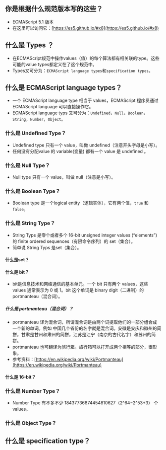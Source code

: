 ## 你是根据什么规范版本写的这些？
* ECMAScript 5.1 版本
* 在这里可以访问它：[https://es5.github.io/#x8](https://es5.github.io/#x8)

## 什么是 Types ？
* 在ECMAScript规范中操作values（值）的每个算法都有相关联的type。这些可能的value types都定义在了这个规范中。
* Types又可分为：`ECMAScript language types`和`specification types`。

## 什么是 ECMAScript language types？
* 一个 ECMAScript language type 相当于 values，ECMAScript 程序员通过 ECMAScript language 可以直接操作它。
* ECMAScript language typs 又可分为：`Undefined`，`Null`，`Boolean`，`String`，`Number`，`Object`。

### 什么是 Undefined Type？
* Undefined type 只有一个 value，叫做 undefined（注意开头字母是小写）。
* 任何没有分配value 的 variable(变量) 都有一个 value 是 undefined 。

### 什么是 Null Type？
* Null type 只有一个 value，叫做 null（注意是小写）。

### 什么是 Boolean Type？
* Boolean type 是一个logical entity（逻辑实体），它有两个值，`true` 和 `false`。

### 什么是 String Type？
* String Typs 是零个或者多个 16-bit unsigned integer values (“elements”) 的 finite ordered sequences（有限命令序列）的 set（集合）。
* 简单说 String Typs 是set（集合）。

#### 什么是set？

#### 什么是 bit？
* bit是信息技术和网络通信的基本单元。一个 bit 只有两个 values，这些 values 通常表示为 0 或 1。bit 这个单词是 binary digit（二进制）的 portmanteau（混合词）。

##### 什么是 portmanteau（混合词）？
* portmanteau 译为混合词，所谓混合词是由两个词提取他们的一部分组合成一个新的单词。例如 中国几个省份的名字就是混合词。安徽是安庆和徽州的简拼，甘肃是甘州和肃州的简拼，江苏是江宁（南京的古代名字）和苏州的简拼。
* portmanteau 也可翻译为旅行箱。旅行箱可以打开成两个相等的部分，很形象。
* 参考资料：[https://en.wikipedia.org/wiki/Portmanteau](https://en.wikipedia.org/wiki/Portmanteau)

#### 什么是 16-bit？

### 什么是 Number Type？
* Number Type 有不多不少 18437736874454810627（2^64−2^53+3） 个values。

### 什么是 Object Type？

## 什么是 specification type？